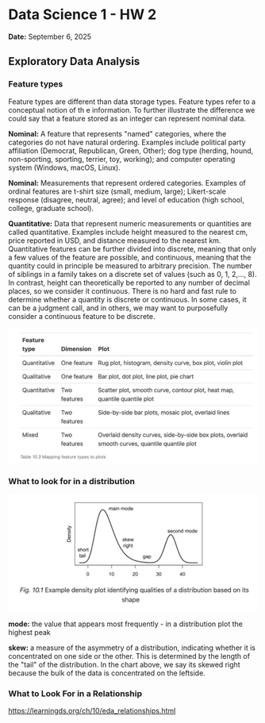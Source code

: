 # Data Science 1 - HW 2
**Date:** September 6, 2025  

## Exploratory Data Analysis
### Feature types

Feature types are different than data storage types. Feature types refer to a conceptual notion of th e information. To further illustrate the difference we could say that a feature stored as an integer can represent nominal data.

**Nominal:** A feature that represents "named" categories, where the categories do not have natural ordering. Examples include political party affiliation (Democrat, Republican, Green, Other); dog type (herding, hound, non-sporting, sporting, terrier, toy, working); and computer operating system (Windows, macOS, Linux).

**Nominal:** Measurements that represent ordered categories. Examples of ordinal features are t-shirt size (small, medium, large); Likert-scale response (disagree, neutral, agree); and level of education (high school, college, graduate school).

**Quantitative:** Data that represent numeric measurements or quantities are called quantitative. Examples include height measured to the nearest cm, price reported in USD, and distance measured to the nearest km. Quantitative features can be further divided into discrete, meaning that only a few values of the feature are possible, and continuous, meaning that the quantity could in principle be measured to arbitrary precision. The number of siblings in a family takes on a discrete set of values (such as 0, 1, 2,…, 8). In contrast, height can theoretically be reported to any number of decimal places, so we consider it continuous. There is no hard and fast rule to determine whether a quantity is discrete or continuous. In some cases, it can be a judgment call, and in others, we may want to purposefully consider a continuous feature to be discrete.

![Alt text](./images/feature_types.png "Feature Types")

### What to look for in a distribution

![Alt text](./images/distributions.png)

**mode:** the value that appears most frequently - in a distribution plot the highest peak

**skew:** a measure of the asymmetry of a distribution, indicating whether it is concentrated on one side or the other. This is determined by the length of the "tail" of the distribution. In the chart above, we say its skewed right because the bulk of the data is concentrated on the leftside.

### What to Look For in a Relationship
https://learningds.org/ch/10/eda_relationships.html
